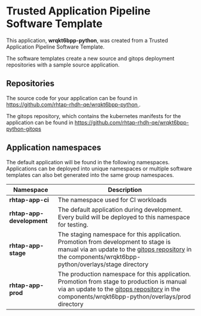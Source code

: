 # Trusted Application Pipeline Software Template

This application, **wrqkt6bpp-python**, was created from a Trusted Application Pipeline Software Template.

The software templates create a new source and gitops deployment repositories with a sample source application. 

## Repositories

The source code for your application can be found in [https://github.com/rhtap-rhdh-qe/wrqkt6bpp-python ](https://github.com/rhtap-rhdh-qe/wrqkt6bpp-python ).
 
The gitops repository, which contains the kubernetes manifests for the application can be found in 
[https://github.com/rhtap-rhdh-qe/wrqkt6bpp-python-gitops ](https://github.com/rhtap-rhdh-qe/wrqkt6bpp-python-gitops ) 

## Application namespaces 

The default application will be found in the following namespaces. Applications can be deployed into unique namespaces or multiple software templates can also bet generated into the same group namespaces.  

|  Namespace   |  Description   |  
| -------- | -------- |
| **rhtap-app-ci** | The namespace used for CI workloads |
| **rhtap-app-development** | The default application during development. Every build will be deployed to this namespace for testing. |
| **rhtap-app-stage** | The staging namespace for this application. Promotion from development to stage is manual via an update to the [gitops repository](https://github.com/rhtap-rhdh-qe/wrqkt6bpp-python-gitops ) in the components/wrqkt6bpp-python/overlays/stage directory |
| **rhtap-app-prod** | The production namespace for this application. Promotion from stage to production is manual via an update to the [gitops repository](https://github.com/rhtap-rhdh-qe/wrqkt6bpp-python-gitops ) in the components/wrqkt6bpp-python/overlays/prod directory |